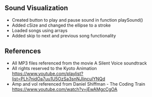 ## Sound Visualization
- Created button to play and pause sound in function playSound()
- Added cSize and changed the ellipse to a stroke
- Loaded songs using arrays
- Added skip to next and previous song functionality

## References
- All MP3 files referenced from the movie A Silent Voice soundtrack 
- All rights reserved to the Kyoto Animation https://www.youtube.com/playlist?list=PLh7nidOa7uu1U5OzSa3snNJlincuIYNQd
- Amp and vol referenced from Daniel Shiffman - The Coding Train https://www.youtube.com/watch?v=jEwAMgcCgOA